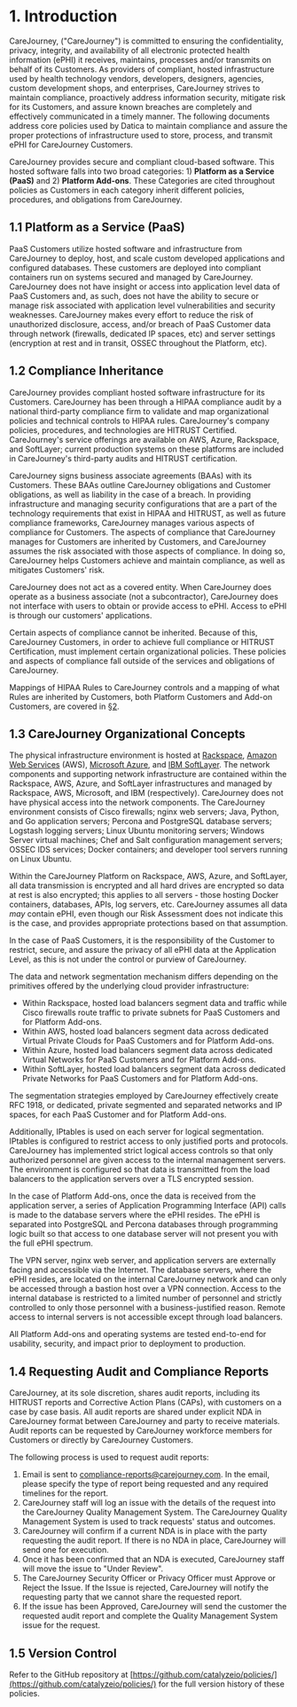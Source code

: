 # 1. Introduction

CareJourney, ("CareJourney") is committed to ensuring the confidentiality, privacy, integrity, and availability of all electronic protected health information (ePHI) it receives, maintains, processes and/or transmits on behalf of its Customers. As providers of compliant, hosted infrastructure used by health technology vendors, developers, designers, agencies, custom development shops, and enterprises, CareJourney strives to maintain compliance, proactively address information security, mitigate risk for its Customers, and assure known breaches are completely and effectively communicated in a timely manner. The following documents address core policies used by Datica to maintain compliance and assure the proper protections of infrastructure used to store, process, and transmit ePHI for CareJourney Customers.

CareJourney provides secure and compliant cloud-based software. This hosted software falls into two broad categories: 1) **Platform as a Service (PaaS)** and 2) **Platform Add-ons**. These Categories are cited throughout policies as Customers in each category inherit different policies, procedures, and obligations from CareJourney.

## 1.1 Platform as a Service (PaaS)

PaaS Customers utilize hosted software and infrastructure from CareJourney to deploy, host, and scale custom developed applications and configured databases. These customers are deployed into compliant containers run on systems secured and managed by CareJourney. CareJourney does not have insight or access into application level data of PaaS Customers and, as such, does not have the ability to secure or manage risk associated with application level vulnerabilities and security weaknesses. CareJourney makes every effort to reduce the risk of unauthorized disclosure, access, and/or breach of PaaS Customer data through network (firewalls, dedicated IP spaces, etc) and server settings (encryption at rest and in transit, OSSEC throughout the Platform, etc).

## 1.2 Compliance Inheritance

CareJourney provides compliant hosted software infrastructure for its Customers. CareJourney has been through a HIPAA compliance audit by a national third-party compliance firm to validate and map organizational policies and technical controls to HIPAA rules. CareJourney's company policies, procedures, and technologies are HITRUST Certified. CareJourney's service offerings are available on AWS, Azure, Rackspace, and SoftLayer; current production systems on these platforms are included in CareJourney's third-party audits and HITRUST certification.

CareJourney signs business associate agreements (BAAs) with its Customers. These BAAs outline CareJourney obligations and Customer obligations, as well as liability in the case of a breach. In providing infrastructure and managing security configurations that are a part of the technology requirements that exist in HIPAA and HITRUST, as well as future compliance frameworks, CareJourney manages various aspects of compliance for Customers. The aspects of compliance that CareJourney manages for Customers are inherited by Customers, and CareJourney assumes the risk associated with those aspects of compliance. In doing so, CareJourney helps Customers achieve and maintain compliance, as well as mitigates Customers' risk.

CareJourney does not act as a covered entity. When CareJourney does operate as a business associate (not a subcontractor), CareJourney does not interface with users to obtain or provide access to ePHI. Access to ePHI is through our customers' applications.

Certain aspects of compliance cannot be inherited. Because of this, CareJourney Customers, in order to achieve full compliance or HITRUST Certification, must implement certain organizational policies. These policies and aspects of compliance fall outside of the services and obligations of CareJourney.

Mappings of HIPAA Rules to CareJourney controls and a mapping of what Rules are inherited by Customers, both Platform Customers and Add-on Customers, are covered in [§2](#2.-hipaa-inheritance).

## 1.3 CareJourney Organizational Concepts

The physical infrastructure environment is hosted at [Rackspace](https://www.rackspace.com/), [Amazon Web Services](https://aws.amazon.com/) (AWS), [Microsoft Azure](https://azure.microsoft.com/), and [IBM SoftLayer](http://www.softlayer.com/). The network components and supporting network infrastructure are contained within the Rackspace, AWS, Azure, and SoftLayer infrastructures and managed by Rackspace, AWS, Microsoft, and IBM (respectively). CareJourney does not have physical access into the network components. The CareJourney environment consists of Cisco firewalls; nginx web servers; Java, Python, and Go application servers; Percona and PostgreSQL database servers; Logstash logging servers; Linux Ubuntu monitoring servers; Windows Server virtual machines; Chef and Salt configuration management servers; OSSEC IDS services; Docker containers; and developer tool servers running on Linux Ubuntu.

Within the CareJourney Platform on Rackspace, AWS, Azure, and SoftLayer, all data transmission is encrypted and all hard drives are encrypted so data at rest is also encrypted; this applies to all servers - those hosting Docker containers, databases, APIs, log servers, etc. CareJourney assumes all data *may* contain ePHI, even though our Risk Assessment does not indicate this is the case, and provides appropriate protections based on that assumption.

In the case of PaaS Customers, it is the responsibility of the Customer to restrict, secure, and assure the privacy of all ePHI data at the Application Level, as this is not under the control or purview of CareJourney.

The data and network segmentation mechanism differs depending on the primitives offered by the underlying cloud provider infrastructure:

* Within Rackspace, hosted load balancers segment data and traffic while Cisco firewalls route traffic to private subnets for PaaS Customers and for Platform Add-ons.
* Within AWS, hosted load balancers segment data across dedicated Virtual Private Clouds for PaaS Customers and for Platform Add-ons.
* Within Azure, hosted load balancers segment data across dedicated Virtual Networks for PaaS Customers and for Platform Add-ons.
* Within SoftLayer, hosted load balancers segment data across dedicated Private Networks for PaaS Customers and for Platform Add-ons.

The segmentation strategies employed by CareJourney effectively create RFC 1918, or dedicated, private segmented and separated networks and IP spaces, for each PaaS Customer and for Platform Add-ons.

Additionally, IPtables is used on each server for logical segmentation. IPtables is configured to restrict access to only justified ports and protocols. CareJourney has implemented strict logical access controls so that only authorized personnel are given access to the internal management servers. The environment is configured so that data is transmitted from the load balancers to the application servers over a TLS encrypted session.

In the case of Platform Add-ons, once the data is received from the application server, a series of Application Programming Interface (API) calls is made to the database servers where the ePHI resides. The ePHI is separated into PostgreSQL and Percona databases through programming logic built so that access to one database server will not present you with the full ePHI spectrum.

The VPN server, nginx web server, and application servers are externally facing and accessible via the Internet. The database servers, where the ePHI resides, are located on the internal CareJourney network and can only be accessed through a bastion host over a VPN connection. Access to the internal database is restricted to a limited number of personnel and strictly controlled to only those personnel with a business-justified reason. Remote access to internal servers is not accessible except through load balancers.

All Platform Add-ons and operating systems are tested end-to-end for usability, security, and impact prior to deployment to production.

## 1.4 Requesting Audit and Compliance Reports

CareJourney, at its sole discretion, shares audit reports, including its HITRUST reports and Corrective Action Plans (CAPs), with customers on a case by case basis. All audit reports are shared under explicit NDA in CareJourney format between CareJourney and party to receive materials. Audit reports can be requested by CareJourney workforce members for Customers or directly by CareJourney Customers.

The following process is used to request audit reports:

1. Email is sent to compliance-reports@carejourney.com. In the email, please specify the type of report being requested and any required timelines for the report.
2. CareJourney staff will log an issue with the details of the request into the CareJourney Quality Management System. The CareJourney Quality Management System is used to track requests' status and outcomes.
3. CareJourney will confirm if a current NDA is in place with the party requesting the audit report. If there is no NDA in place, CareJourney will send one for execution.
4. Once it has been confirmed that an NDA is executed, CareJourney staff will move the issue to "Under Review".
5. The CareJourney Security Officer or Privacy Officer must Approve or Reject the Issue. If the Issue is rejected, CareJourney will notify the requesting party that we cannot share the requested report.
6. If the issue has been Approved, CareJourney will send the customer the requested audit report and complete the Quality Management System issue for the request.

## 1.5 Version Control

Refer to the GitHub repository at [https://github.com/catalyzeio/policies/](https://github.com/catalyzeio/policies/) for the full version history of these policies.
